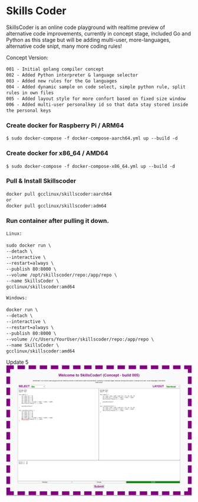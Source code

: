 # Skills Coder

SkillsCoder is an online code playground with realtime preview of alternative code improvements, currently in concept stage, included Go and Python as this stage but will be adding multi-user, more-languages, alternative code snipt, many more coding rules!

Concept Version:
```
001 - Initial golang compiler concept
002 - Added Python interpreter & language selector
003 - Added new rules for the Go languages
004 - Added dynamic sample on code select, simple python rule, split rules in own files
005 - Added layout style for more confort based on fixed size window
006 - Added multi-user personalkey id so that data stay stored inside the personal keys
```

### Create docker for Raspberry Pi / ARM64
```
$ sudo docker-compose -f docker-compose-aarch64.yml up --build -d
```

### Create docker for x86_64 / AMD64
```
$ sudo docker-compose -f docker-compose-x86_64.yml up --build -d
```

### Pull & Install Skillscoder
```
docker pull gcclinux/skillscoder:aarch64
or
docker pull gcclinux/skillscoder:adm64
```

### Run container after pulling it down.
```
Linux:

sudo docker run \
--detach \
--interactive \
--restart=always \
--publish 80:8000 \
--volume /opt/skillscoder/repo:/app/repo \
--name SkillsCoder \
gcclinux/skillscoder:amd64
```
```
Windows:

docker run \
--detach \
--interactive \
--restart=always \
--publish 80:8000 \
--volume //c/Users/YourUser/skillscoder/repo:/app/repo \
--name SkillsCoder \
gcclinux/skillscoder:amd64
```
Update 5
![005](screenshot/skillscoder005.png)
